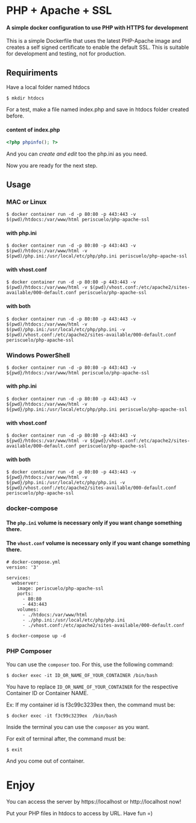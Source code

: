 # PHP + Apache + SSL

#### A simple docker configuration to use PHP with HTTPS for development

This is a simple Dockerfile that uses the latest PHP-Apache image and creates a self
signed certificate to enable the default SSL. This is suitable for development
and testing, not for production.

## Requiriments
Have a local folder named htdocs

`$ mkdir htdocs`

For a test, make a file named index.php and save in htdocs folder created before.
#### content of index.php
```php
<?php phpinfo(); ?>
```

And you can *create and edit* too the php.ini as you need.

Now you are ready for the next step.

## Usage

### MAC or Linux
`$ docker container run -d -p 80:80 -p 443:443 -v $(pwd)/htdocs:/var/www/html periscuelo/php-apache-ssl`
#### with php.ini
`$ docker container run -d -p 80:80 -p 443:443 -v $(pwd)/htdocs:/var/www/html -v $(pwd)/php.ini:/usr/local/etc/php/php.ini periscuelo/php-apache-ssl`
#### with vhost.conf
`$ docker container run -d -p 80:80 -p 443:443 -v $(pwd)/htdocs:/var/www/html -v $(pwd)/vhost.conf:/etc/apache2/sites-available/000-default.conf periscuelo/php-apache-ssl`
#### with both
`$ docker container run -d -p 80:80 -p 443:443 -v $(pwd)/htdocs:/var/www/html -v $(pwd)/php.ini:/usr/local/etc/php/php.ini -v $(pwd)/vhost.conf:/etc/apache2/sites-available/000-default.conf periscuelo/php-apache-ssl`

### Windows PowerShell
`$ docker container run -d -p 80:80 -p 443:443 -v ${pwd}/htdocs:/var/www/html periscuelo/php-apache-ssl`
#### with php.ini
`$ docker container run -d -p 80:80 -p 443:443 -v ${pwd}/htdocs:/var/www/html -v ${pwd}/php.ini:/usr/local/etc/php/php.ini periscuelo/php-apache-ssl`
#### with vhost.conf
`$ docker container run -d -p 80:80 -p 443:443 -v ${pwd}/htdocs:/var/www/html -v ${pwd}/vhost.conf:/etc/apache2/sites-available/000-default.conf periscuelo/php-apache-ssl`
#### with both
`$ docker container run -d -p 80:80 -p 443:443 -v ${pwd}/htdocs:/var/www/html -v ${pwd}/php.ini:/usr/local/etc/php/php.ini -v ${pwd}/vhost.conf:/etc/apache2/sites-available/000-default.conf periscuelo/php-apache-ssl`


### docker-compose

#### The `php.ini` volume is necessary only if you want change something there.
#### The `vhost.conf` volume is necessary only if you want change something there.

```
# docker-compose.yml
version: '3'

services:
  webserver:
    image: periscuelo/php-apache-ssl
    ports:
      - 80:80
      - 443:443
    volumes:
      - ./htdocs:/var/www/html
      - ./php.ini:/usr/local/etc/php/php.ini
      - ./vhost.conf:/etc/apache2/sites-available/000-default.conf
```
`$ docker-compose up -d`

### PHP Composer
You can use the `composer` too. For this, use the following command:

`$ docker exec -it ID_OR_NAME_OF_YOUR_CONTAINER /bin/bash`

You have to replace `ID_OR_NAME_OF_YOUR_CONTAINER` for  the respective Container ID or Container NAME.

Ex: If my container id is f3c99c3239ex then, the command must be:

`$ docker exec -it f3c99c3239ex  /bin/bash`

Inside the terminal you can use the `composer` as you want.

For exit of terminal after, the command must be:

`$ exit`

And you come out of container.

# Enjoy

You can access the server by https://localhost or http://localhost now!

Put your PHP files in htdocs to access by URL. Have fun =)
